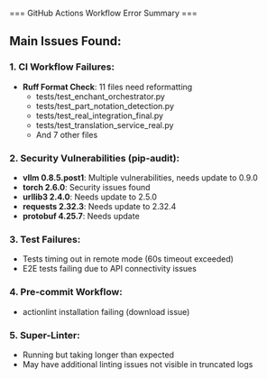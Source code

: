 === GitHub Actions Workflow Error Summary ===

## Main Issues Found:

### 1. CI Workflow Failures:
- **Ruff Format Check**: 11 files need reformatting
  - tests/test_enchant_orchestrator.py
  - tests/test_part_notation_detection.py
  - tests/test_real_integration_final.py
  - tests/test_translation_service_real.py
  - And 7 other files

### 2. Security Vulnerabilities (pip-audit):
- **vllm 0.8.5.post1**: Multiple vulnerabilities, needs update to 0.9.0
- **torch 2.6.0**: Security issues found
- **urllib3 2.4.0**: Needs update to 2.5.0
- **requests 2.32.3**: Needs update to 2.32.4
- **protobuf 4.25.7**: Needs update

### 3. Test Failures:
- Tests timing out in remote mode (60s timeout exceeded)
- E2E tests failing due to API connectivity issues

### 4. Pre-commit Workflow:
- actionlint installation failing (download issue)

### 5. Super-Linter:
- Running but taking longer than expected
- May have additional linting issues not visible in truncated logs
